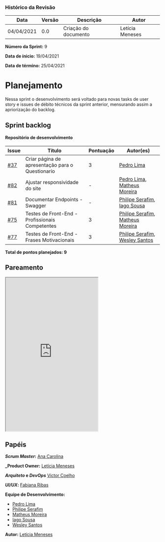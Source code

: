 ### Histórico da Revisão
| Data | Versão | Descrição | Autor |
|---|---|---|---|
| 04/04/2021| 0.0 |Criação do documento | Letícia Meneses |


**Número da Sprint:** 9

**Data de ínicio:** 19/04/2021

**Data de término:** 25/04/2021

# **Planejamento**
Nessa sprint o desenvolvimento será voltado para novas tasks de user story e issues de débito técnicos da sprint anterior, mensurando assim a apriorização do backlog.

## Sprint backlog

#### Repositório de desenvolvimento

| Issue | Título | Pontuação | Autor(es) |
|---|---|---|---|
|[#37](https://github.com/fga-eps-mds/2020.2-violeta-desenvolvimento/issues/37)| Criar página de apresentação para o Questionario | 3 | [Pedro Lima](https://github.com/pedrolimass) |
|[#82](https://github.com/fga-eps-mds/2020.2-Violeta-Desenvolvimento/issues/82)| Ajustar responsividade do site| - | [Pedro Lima](https://github.com/pedrolimass), [Matheus Moreira](https://github.com/mateus-lm)  |
[#81](https://github.com/fga-eps-mds/2020.2-Violeta-Desenvolvimento/issues/38)| Documentar Endpoints - Swagger | - | [Philipe Serafim](https://github.com/philipeserafim), [Iago Sousa](https://github.com/iasousa) |
[#75](https://github.com/fga-eps-mds/2020.2-Violeta-Desenvolvimento/issues/75)| Testes de Front-End - Profissionais Competentes | 3 | [Philipe Serafim](https://github.com/philipeserafim), [Matheus Moreira](https://github.com/mateus-lm) |
[#77](https://github.com/fga-eps-mds/2020.2-Violeta-Desenvolvimento/issues/77)| Testes de Front-End - Frases Motivacionais | 3 | [Philipe Serafim](https://github.com/philipeserafim), [Wesley Santos](https://github.com/wesleysantos00) |
<b>Total de pontos planejados: 9 </b>

## Pareamento

<iframe weidth="100%" height="500" src="https://docs.google.com/spreadsheets/d/e/2PACX-1vSUvF3lwINiA2gmoZeLfAFfI-sgInnqEVf4oq7nkh3joRHfGQgwIc63ij0wCB5oJzGtZirY3eT-hLjK/pubhtml?gid=1221651040&amp;single=true&amp;widget=true&amp;headers=false"></iframe>


## Papéis

**_Scrum Master_:** [Ana Carolina](https://github.com/anacarolcs)

**_Product Owner:** [Letícia Meneses](https://github.com/mbslet)

**_Arquiteto_ e _DevOps_** [Victor Coelho](https://github.com/victorhdcoelho)

**_UI/UX_:** [Fabiana Ribas](https://github.com/FabianaRibas)

**Equipe de Desenvolvimento:**

- [Pedro Lima](https://github.com/pedrolimass)
- [Philipe Serafim](https://github.com/philipeserafim)
- [Matheus Moreira](https://github.com/mateus-lm)
- [Iago Sousa](https://github.com/iasousa)
- [Wesley Santos](https://github.com/wesleysantos00)

**Autor:** [Letícia Meneses](https://github.com/mbslet)

